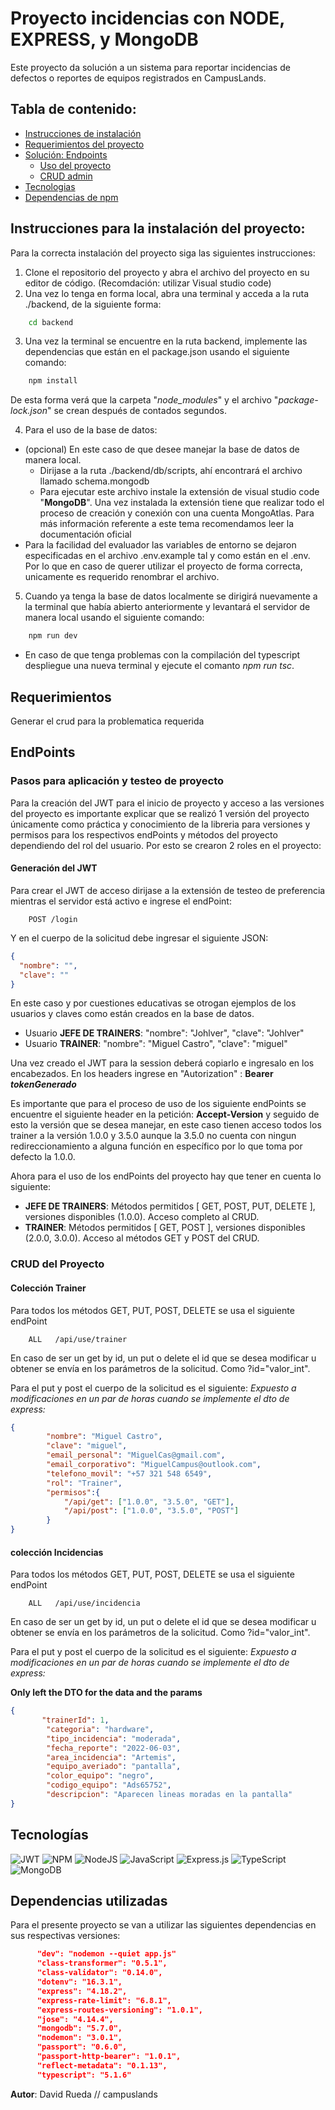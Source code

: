 # Proyecto incidencias con NODE, EXPRESS, y MongoDB

Este proyecto da solución a un sistema para reportar incidencias de defectos o reportes de equipos registrados en CampusLands.



## Tabla de contenido:

- [Instrucciones de instalación](#instrucciones-para-la-instalación-del-proyecto)
- [Requerimientos del proyecto](#requerimientos)
- [Solución: Endpoints](#endpoints) 
    - [Uso del proyecto](#pasos-para-aplicación-y-testeo-de-proyecto)
    - [CRUD admin](#crud-del-proyecto)
- [Tecnologias](#tecnologías)
- [Dependencias de npm](#dependencias-utilizadas)

## Instrucciones para la instalación del proyecto:

Para la correcta instalación del proyecto siga las siguientes instrucciones: 

1. Clone el repositorio del proyecto y abra el archivo del proyecto en su editor de código. (Recomdación: utilizar Visual studio code)
2. Una vez lo tenga en forma local, abra una terminal y acceda a la ruta ./backend, de la siguiente forma: 
```bash
    cd backend
``` 
3. Una vez la terminal se encuentre en la ruta backend, implemente las dependencias que están en el package.json usando el siguiente comando:
```bash
    npm install
``` 
De esta forma verá que la carpeta "*node_modules*" y el archivo "*package-lock.json*" se crean después de contados segundos. 

4.  Para el uso de la base de datos:
* (opcional)  En este caso de que desee manejar la base de datos de manera local.  
    * Dirijase a la ruta ./backend/db/scripts, ahí encontrará el archivo llamado schema.mongodb
    * Para ejecutar este archivo instale la extensión de visual studio code "**MongoDB**". Una vez instalada la extensión tiene que realizar todo el proceso de creación y conexión con una cuenta MongoAtlas. Para más información referente a este tema recomendamos leer la documentación oficial
* Para la facilidad del evaluador las variables de entorno se dejaron especificadas en el archivo .env.example tal y como están en el .env. Por lo que en caso de querer utilizar el proyecto de forma correcta, unicamente es requerido renombrar el archivo. 

5. Cuando ya tenga la base de datos localmente se dirigirá nuevamente a la terminal que había abierto anteriormente y levantará el servidor de manera local usando el siguiente comando: 
```bash
    npm run dev
```

* En caso de que tenga problemas con la compilación del typescript despliegue una nueva terminal y ejecute el comanto *npm run tsc*.


## Requerimientos

Generar el crud para la problematica requerida

## EndPoints 

### Pasos para aplicación y testeo de proyecto

Para la creación del JWT para el inicio de proyecto y acceso a las versiones del proyecto es importante explicar que se realizó 1 versión del proyecto únicamente como práctica y conocimiento de la libreria para versiones y permisos para los respectivos endPoints y métodos del proyecto dependiendo del rol del usuario. Por esto se crearon 2 roles en el proyecto:


#### Generación del JWT

Para crear el JWT de acceso dirijase a la extensión de testeo de preferencia mientras el servidor está activo e ingrese el endPoint:

```http
    POST /login
```

Y en el cuerpo de la solicitud debe ingresar el siguiente JSON:
```JSON
{
  "nombre": "",
  "clave": ""
}
```
En este caso y por cuestiones educativas se otrogan ejemplos de los usuarios y claves como están creados en la base de datos.
* Usuario **JEFE DE TRAINERS**:  "nombre": "Johlver", "clave": "Johlver"
* Usuario **TRAINER**:  "nombre": "Miguel Castro", "clave": "miguel"


Una vez creado el JWT para la session deberá copiarlo e ingresalo en los encabezados.
En los headers ingrese en "Autorization" : **Bearer *tokenGenerado***

Es importante que para el proceso de uso de los siguiente endPoints se encuentre el siguiente header en la petición:  **Accept-Version** y seguido de esto la versión que se desea manejar, en este caso tienen acceso todos los trainer a la versión 1.0.0 y 3.5.0 aunque la 3.5.0 no cuenta con ningun redireccionamiento a alguna función en específico por lo que toma por defecto la 1.0.0.



Ahora para el uso de los endPoints del proyecto hay que tener en cuenta lo siguiente:

* **JEFE DE TRAINERS**: Métodos permitidos [ GET, POST, PUT, DELETE ], versiones disponibles (1.0.0). Acceso completo al CRUD.
* **TRAINER**: Métodos permitidos [ GET, POST ], versiones disponibles (2.0.0, 3.0.0). Acceso al métodos GET y POST del CRUD.

### CRUD del Proyecto

#### Colección Trainer

Para todos los métodos GET, PUT, POST, DELETE se usa el siguiente endPoint

```http
    ALL   /api/use/trainer
```
En caso de ser un get by id, un put o delete el id que se desea modificar u obtener se envía en los parámetros de la solicitud. Como ?id="valor_int".

Para el put y post el cuerpo de la solicitud es el siguiente: 
*Expuesto a modificaciones en un par de horas cuando se implemente el dto de express:*

```JSON
{
        "nombre": "Miguel Castro",
        "clave": "miguel",
        "email_personal": "MiguelCas@gmail.com",
        "email_corporativo": "MiguelCampus@outlook.com",
        "telefono_movil": "+57 321 548 6549",
        "rol": "Trainer",
        "permisos":{
            "/api/get": ["1.0.0", "3.5.0", "GET"],
            "/api/post": ["1.0.0", "3.5.0", "POST"]
        }
}
```
#### colección Incidencias

Para todos los métodos GET, PUT, POST, DELETE se usa el siguiente endPoint

```http
    ALL   /api/use/incidencia
```
En caso de ser un get by id, un put o delete el id que se desea modificar u obtener se envía en los parámetros de la solicitud. Como ?id="valor_int".

Para el put y post el cuerpo de la solicitud es el siguiente: 
*Expuesto a modificaciones en un par de horas cuando se implemente el dto de express:* 

**Only left the DTO for the data and the params**

```JSON
{
       "trainerId": 1,
        "categoria": "hardware",
        "tipo_incidencia": "moderada",
        "fecha_reporte": "2022-06-03",
        "area_incidencia": "Artemis",
        "equipo_averiado": "pantalla",
        "color_equipo": "negro",
        "codigo_equipo": "Ads65752",
        "descripcion": "Aparecen lineas moradas en la pantalla"
}
```

## Tecnologías

 ![JWT](https://img.shields.io/badge/JWT-black?style=for-the-badge&logo=JSON%20web%20tokens) ![NPM](https://img.shields.io/badge/NPM-%23000000.svg?style=for-the-badge&logo=npm&logoColor=white) ![NodeJS](https://img.shields.io/badge/node.js-6DA55F?style=for-the-badge&logo=node.js&logoColor=white) ![JavaScript](https://img.shields.io/badge/javascript-%23323330.svg?style=for-the-badge&logo=javascript&logoColor=%23F7DF1E) ![Express.js](https://img.shields.io/badge/express.js-%23404d59.svg?style=for-the-badge&logo=express&logoColor=%2361DAFB) ![TypeScript](https://img.shields.io/badge/typescript-%23007ACC.svg?style=for-the-badge&logo=typescript&logoColor=white) ![MongoDB](https://img.shields.io/badge/MongoDB-%234ea94b.svg?style=for-the-badge&logo=mongodb&logoColor=white)

## Dependencias utilizadas

Para el presente proyecto se van a utilizar las siguientes dependencias en sus respectivas versiones:

  ```json
        "dev": "nodemon --quiet app.js"
        "class-transformer": "0.5.1",
        "class-validator": "0.14.0",
        "dotenv": "16.3.1",
        "express": "4.18.2",
        "express-rate-limit": "6.8.1",
        "express-routes-versioning": "1.0.1",
        "jose": "4.14.4",
        "mongodb": "5.7.0",
        "nodemon": "3.0.1",
        "passport": "0.6.0",
        "passport-http-bearer": "1.0.1",
        "reflect-metadata": "0.1.13",
        "typescript": "5.1.6"
  ```


  **Autor**: David Rueda // campuslands